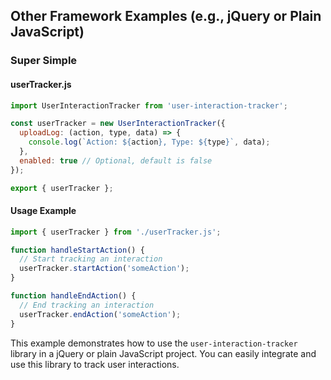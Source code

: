 ## Other Framework Examples (e.g., jQuery or Plain JavaScript)

### Super Simple

#### userTracker.js

```javascript
import UserInteractionTracker from 'user-interaction-tracker';

const userTracker = new UserInteractionTracker({
  uploadLog: (action, type, data) => {
    console.log(`Action: ${action}, Type: ${type}`, data);
  },
  enabled: true // Optional, default is false
});

export { userTracker };
```

#### Usage Example

```javascript
import { userTracker } from './userTracker.js';

function handleStartAction() {
  // Start tracking an interaction
  userTracker.startAction('someAction');
}

function handleEndAction() {
  // End tracking an interaction
  userTracker.endAction('someAction');
}
```

This example demonstrates how to use the `user-interaction-tracker` library in a jQuery or plain JavaScript project. You can easily integrate and use this library to track user interactions.